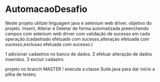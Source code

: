 # AutomacaoDesafio

Neste projeto utilizei linguagem java e selenium web driver.
objetivo do projeto. 
Inserir, Alterar e Deletar de forma automatizada preenchendo campos com selenium web driver 
com validação de sucesso em cada operação.(cadastrado efetuado com sucesso,alteração efetuada com sucesso,exclusao efetuada com sucesso.)

1 adicionar cadastros no banco de dados.
2 efetuar alteração de dados inseridos.
3 excluir cadastro.

projeto no branch MASTER ! 
execute a classe Suite.java para dar inicio a pilha de testes;
